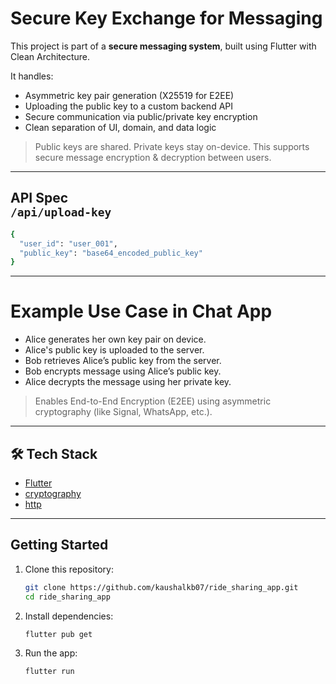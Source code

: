 # Secure Key Exchange for Messaging

This project is part of a **secure messaging system**, built using Flutter with Clean Architecture.

It handles:
- Asymmetric key pair generation (X25519 for E2EE)
- Uploading the public key to a custom backend API
- Secure communication via public/private key encryption
- Clean separation of UI, domain, and data logic

> Public keys are shared. Private keys stay on-device. This supports secure message encryption & decryption between users.

---

## API Spec <br> `/api/upload-key`

```bash
{
  "user_id": "user_001",
  "public_key": "base64_encoded_public_key"
}
```

---
# Example Use Case in Chat App

- Alice generates her own key pair on device.
- Alice's public key is uploaded to the server.
- Bob retrieves Alice’s public key from the server.
- Bob encrypts message using Alice’s public key.
- Alice decrypts the message using her private key.

> Enables End-to-End Encryption (E2EE) using asymmetric cryptography (like Signal, WhatsApp, etc.).

---

## 🛠️ Tech Stack

- [Flutter](https://flutter.dev/)
- [cryptography](https://pub.dev/packages/cryptography)
- [http](https://pub.dev/packages/http)

---
## Getting Started


1. Clone this repository:
    ```bash
    git clone https://github.com/kaushalkb07/ride_sharing_app.git
    cd ride_sharing_app
    ```
2. Install dependencies:
    ```bash
    flutter pub get
    ```
3. Run the app:
    ```bash
    flutter run
    ```